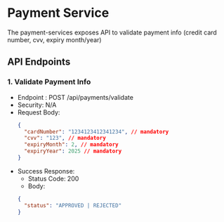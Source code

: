 # Payment Service
The payment-services exposes API to validate payment info (credit card number, cvv, expiry month/year)

## API Endpoints

### 1. Validate Payment Info
* Endpoint : POST /api/payments/validate
* Security: N/A
* Request Body:
    ```json
    {
      "cardNumber": "1234123412341234", // mandatory
      "cvv": "123", // mandatory
      "expiryMonth": 2, // mandatory
      "expiryYear": 2025 // mandatory
    }
    ```
* Success Response:
    * Status Code: 200
    * Body:
    ```json
    {
      "status": "APPROVED | REJECTED"
    }
    ```
